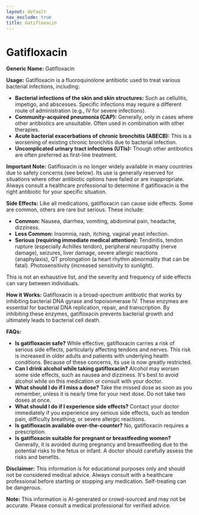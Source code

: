 ```yaml
---
layout: default
nav_exclude: true
title: Gatifloxacin
---
```


# Gatifloxacin

**Generic Name:** Gatifloxacin

**Usage:** Gatifloxacin is a fluoroquinolone antibiotic used to treat various bacterial infections, including:

* **Bacterial infections of the skin and skin structures:**  Such as cellulitis, impetigo, and abscesses.  Specific infections may require a different route of administration (e.g., IV for severe infections).
* **Community-acquired pneumonia (CAP):**  Generally, only in cases where other antibiotics are unsuitable.  Often used in combination with other therapies.
* **Acute bacterial exacerbations of chronic bronchitis (ABECB):**  This is a worsening of existing chronic bronchitis due to bacterial infection.
* **Uncomplicated urinary tract infections (UTIs):** Though other antibiotics are often preferred as first-line treatment.

**Important Note:** Gatifloxacin is no longer widely available in many countries due to safety concerns (see below).  Its use is generally reserved for situations where other antibiotic options have failed or are inappropriate.  Always consult a healthcare professional to determine if gatifloxacin is the right antibiotic for your specific situation.


**Side Effects:**  Like all medications, gatifloxacin can cause side effects. Some are common, others are rare but serious.  These include:

* **Common:** Nausea, diarrhea, vomiting, abdominal pain, headache, dizziness.
* **Less Common:**  Insomnia,  rash, itching, vaginal yeast infection.
* **Serious (requiring immediate medical attention):**  Tendinitis, tendon rupture (especially Achilles tendon), peripheral neuropathy (nerve damage), seizures,  liver damage, severe allergic reactions (anaphylaxis),  QT prolongation (a heart rhythm abnormality that can be fatal).  Photosensitivity (increased sensitivity to sunlight).

This is not an exhaustive list, and the severity and frequency of side effects can vary between individuals.


**How it Works:** Gatifloxacin is a broad-spectrum antibiotic that works by inhibiting bacterial DNA gyrase and topoisomerase IV. These enzymes are essential for bacterial DNA replication, repair, and transcription. By inhibiting these enzymes, gatifloxacin prevents bacterial growth and ultimately leads to bacterial cell death.


**FAQs:**

* **Is gatifloxacin safe?**  While effective, gatifloxacin carries a risk of serious side effects, particularly affecting tendons and nerves.  This risk is increased in older adults and patients with underlying health conditions. Because of these concerns, its use is now greatly restricted.
* **Can I drink alcohol while taking gatifloxacin?**  Alcohol may worsen some side effects, such as nausea and dizziness. It's best to avoid alcohol while on this medication or consult with your doctor.
* **What should I do if I miss a dose?**  Take the missed dose as soon as you remember, unless it is nearly time for your next dose. Do not take two doses at once.
* **What should I do if I experience side effects?**  Contact your doctor immediately if you experience any serious side effects, such as tendon pain, difficulty breathing, or severe allergic reactions.
* **Is gatifloxacin available over-the-counter?** No, gatifloxacin requires a prescription.
* **Is gatifloxacin suitable for pregnant or breastfeeding women?**  Generally, it is avoided during pregnancy and breastfeeding due to the potential risks to the fetus or infant.  A doctor should carefully assess the risks and benefits.


**Disclaimer:** This information is for educational purposes only and should not be considered medical advice. Always consult with a healthcare professional before starting or stopping any medication.  Self-treating can be dangerous.


**Note:** This information is AI-generated or crowd-sourced and may not be accurate. Please consult a medical professional for verified advice.